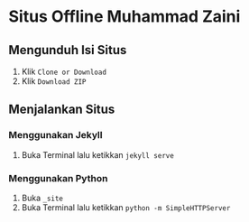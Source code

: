 # Situs Offline Muhammad Zaini

## Mengunduh Isi Situs

1. Klik `Clone or Download`
2. Klik `Download ZIP`

## Menjalankan Situs

### Menggunakan Jekyll

1. Buka Terminal lalu ketikkan `jekyll serve`

### Menggunakan Python

1. Buka `_site`
2. Buka Terminal lalu ketikkan `python -m SimpleHTTPServer`